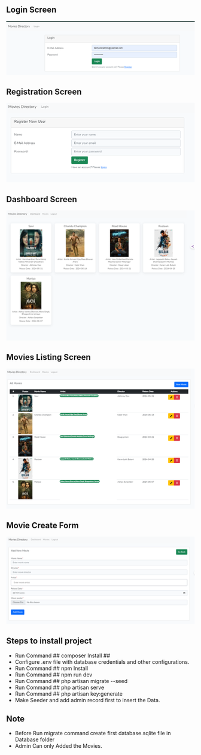 ## Login Screen
<img src="public/demo/01.PNG" />

## Registration Screen
<img src="public/demo/02.PNG" />

## Dashboard Screen
<img src="public/demo/03.PNG" />

## Movies Listing Screen
<img src="public/demo/04.PNG" />

## Movie Create Form 
<img src="public/demo/05.PNG" />


## Steps to install project
- Run Command ## composer Install ##
- Configure .env file with database credentials and other configurations.
- Run Command ## npm Install 
- Run Command ## npm run dev
- Run Command ## php artisan migrate --seed
- Run Command ## php artisan serve
- Run Command ## php artisan key:generate
- Make Seeder and add admin record first to insert the Data.

## Note
- Before Run migrate command create first database.sqlite file in Database folder
- Admin Can only Added the Movies.

